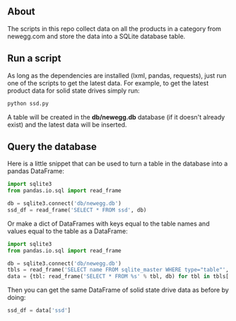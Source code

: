 About
-----
The scripts in this repo collect data on all the products in a category from newegg.com and store the data into a SQLite database table.


Run a script
------------
As long as the dependencies are installed (lxml, pandas, requests), just run one of the scripts to get the latest data. For example, to get the latest product data for solid state drives simply run:

```bash
python ssd.py
```

A table will be created in the **db/newegg.db** database (if it doesn't already exist) and the latest data will be inserted.


Query the database
------------------
Here is a little snippet that can be used to turn a table in the database into a pandas DataFrame:

```python
import sqlite3
from pandas.io.sql import read_frame

db = sqlite3.connect('db/newegg.db')
ssd_df = read_frame('SELECT * FROM ssd', db)
```

Or make a dict of DataFrames with keys equal to the table names and values equal to the table as a DataFrame:
```python
import sqlite3
from pandas.io.sql import read_frame

db = sqlite3.connect('db/newegg.db')
tbls = read_frame('SELECT name FROM sqlite_master WHERE type="table"', db)
data = {tbl: read_frame('SELECT * FROM %s' % tbl, db) for tbl in tbls['name']}
```

Then you can get the same DataFrame of solid state drive data as before by doing:
```python
ssd_df = data['ssd']
```

